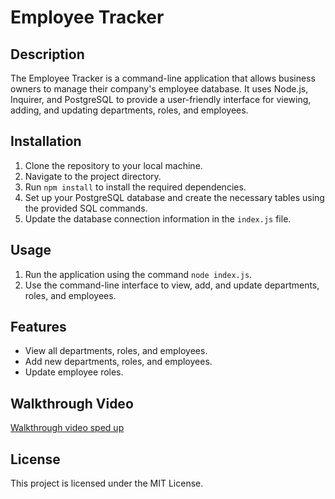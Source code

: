 # Employee Tracker

## Description
The Employee Tracker is a command-line application that allows business owners to manage their company's employee database. It uses Node.js, Inquirer, and PostgreSQL to provide a user-friendly interface for viewing, adding, and updating departments, roles, and employees.

## Installation
1. Clone the repository to your local machine.
2. Navigate to the project directory.
3. Run `npm install` to install the required dependencies.
4. Set up your PostgreSQL database and create the necessary tables using the provided SQL commands.
5. Update the database connection information in the `index.js` file.

## Usage
1. Run the application using the command `node index.js`.
2. Use the command-line interface to view, add, and update departments, roles, and employees.

## Features
- View all departments, roles, and employees.
- Add new departments, roles, and employees.
- Update employee roles.

## Walkthrough Video

[Walkthrough video sped up](https://new.express.adobe.com/id/urn:aaid:sc:US:5aaeedd5-0f8c-4a5e-95cb-1344480b508b?invite=true&promoid=Z2G1FQKR&mv=other)

## License
This project is licensed under the MIT License.
